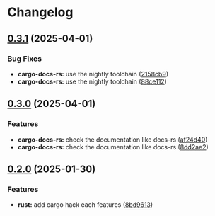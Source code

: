 # Changelog

## [0.3.1](https://github.com/joshuachp/pre-commit-hooks/compare/v0.3.0...v0.3.1) (2025-04-01)


### Bug Fixes

* **cargo-docs-rs:** use the nightly toolchain ([2158cb9](https://github.com/joshuachp/pre-commit-hooks/commit/2158cb96f1d07070433882c212cf2a2b0fa5f4b9))
* **cargo-docs-rs:** use the nightly toolchain ([88ce112](https://github.com/joshuachp/pre-commit-hooks/commit/88ce112a673d7396f3892e4016ec98117b5ebc51))

## [0.3.0](https://github.com/joshuachp/pre-commit-hooks/compare/v0.2.0...v0.3.0) (2025-04-01)


### Features

* **cargo-docs-rs:** check the documentation like docs-rs ([af24d40](https://github.com/joshuachp/pre-commit-hooks/commit/af24d407265e7eeb04a10a379dd494b264473b1f))
* **cargo-docs-rs:** check the documentation like docs-rs ([8dd2ae2](https://github.com/joshuachp/pre-commit-hooks/commit/8dd2ae274f4a82da7db6537822ee5ced32d2d2df))

## [0.2.0](https://github.com/joshuachp/pre-commit-hooks/compare/0.1.42...v0.2.0) (2025-01-30)


### Features

* **rust:** add cargo hack each features ([8bd9613](https://github.com/joshuachp/pre-commit-hooks/commit/8bd96136d2d10a3a441e3dc03058a97943cb8769))
